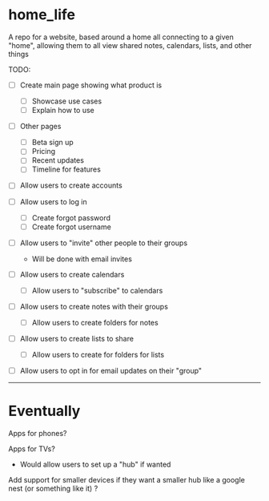# home_life
A repo for a website, based around a home all connecting to a given "home", allowing them to all view shared notes, calendars, lists, and other things

TODO:
- [ ] Create main page showing what product is
    - [ ] Showcase use cases
    - [ ] Explain how to use
- [ ] Other pages
    - [ ] Beta sign up
    - [ ] Pricing
    - [ ] Recent updates
    - [ ] Timeline for features
- [ ] Allow users to create accounts
- [ ] Allow users to log in
    - [ ] Create forgot password
    - [ ] Create forgot username
- [ ] Allow users to "invite" other people to their groups
    - Will be done with email invites
- [ ] Allow users to create calendars
    - [ ] Allow users to "subscribe" to calendars
- [ ] Allow users to create notes with their groups
    - [ ] Allow users to create folders for notes
- [ ] Allow users to create lists to share
    - [ ] Allow users to create for folders for lists
- [ ] Allow users to opt in for email updates on their "group"


---

# Eventually

Apps for phones?

Apps for TVs?
- Would allow users to set up a "hub" if wanted

Add support for smaller devices if they want a smaller hub like a google nest (or something like it) ? 